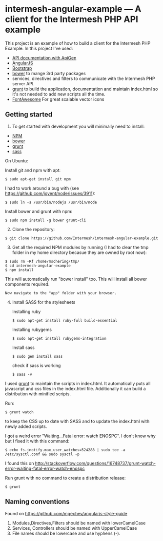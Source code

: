 # intermesh-angular-example — A client for the Intermesh PHP API example

This project is an example of how to build a client for the Intermesh PHP Example.
In this project I've used:

* [API documentation with ApiGen](http://intermesh.io/angular/docs)
* [AngularJS](http://angularjs.org/)
* [Bootstrap](http://getbootstrap.com)
* [bower](http://bower.io) to mange 3rd party packages
* services, directives and filters to communicate with the Intermesh PHP server API.
* [grunt](http://gruntjs.com/) to build the application, documentation and maintain index.html so it's not needed to add new scripts all the time.
* [FontAwesome](http://fortawesome.github.io/Font-Awesome) For great scalable vector icons


## Getting started
1. To get started with development you will minimally need to install:
  * [NPM](https://www.npmjs.org/)
  * [bower](http://bower.io)
  * [grunt](http://gruntjs.com/)
  * [sass](http://sass-lang.com/)

  On Ubuntu:

  Install git and npm with apt:

  `````````````````````````
  $ sudo apt-get install git npm
  `````````````````````````

  I had to work around a bug with (see https://github.com/joyent/node/issues/3911):

  ``````````````````````````````````````````
  $ sudo ln -s /usr/bin/nodejs /usr/bin/node
  ``````````````````````````````````````````

  Install bower and grunt with npm:

  ````````````````````````````````
  $ sudo npm install -g bower grunt-cli
  ````````````````````````````````
2. Clone the repository:

  ``````````````````````````````````````````````````````````````````````
  $ git clone https://github.com/Intermesh/intermesh-angular-example.git
  ``````````````````````````````````````````````````````````````````````

3. Get all the required NPM modules by running (I had to clear the tmp folder in my home directory becasue they are owned by root now):

  ``````````````````````````````
  $ sudo rm -Rf /home/mschering/tmp/
  $ cd intermesh-angular-example
  $ npm install
  ``````````````````````````````

  This will automatically run "bower install" too. This will install all bower
  components required.

	Now navigate to the "app" folder with your browser.

4. Install SASS for the stylesheets

	Installing ruby
	````````````````````````````````````````````````
	$ sudo apt-get install ruby-full build-essential
	````````````````````````````````````````````````

	Installing rubygems
	```````````````````````````````````````````
	$ sudo apt-get install rubygems-integration
	```````````````````````````````````````````

	Install sass
	`````````````````````
	$ sudo gem install sass
	`````````````````````

	check if sass is working
	`````````
	$ sass -v
	`````````

I used [grunt](http://gruntjs.com/) to maintain the scripts in index.html. It
automatically puts all javascript and css files in the index.html file.
Additionally it can build a distribution with minified scripts.

Run:

`````````````
$ grunt watch
`````````````

to keep the CSS up to date with SASS and to update the index.html with newly
added scripts.

I got a weird error "Waiting…Fatal error: watch ENOSPC". I don't know why but I fixed it with this command:

````````````````````````````````````````````````````````````````````````````````````````
$ echo fs.inotify.max_user_watches=524288 | sudo tee -a /etc/sysctl.conf && sudo sysctl -p
````````````````````````````````````````````````````````````````````````````````````````

I found this on http://stackoverflow.com/questions/16748737/grunt-watch-error-waiting-fatal-error-watch-enospc

Run grunt with no command to create a distribution release:

```````
$ grunt
```````

## Naming conventions

Found on https://github.com/mgechev/angularjs-style-guide

1. Modules,Directives,Filters should be named with lowerCamelCase
2. Services, Controllers should be named with UpperCamelCase
3. File names should be lowercase and use hyphens (-).


